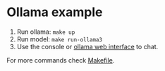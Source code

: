 # Ollama example

1. Run ollama: `make up`
2. Run model: `make run-ollama3`
3. Use the console or [ollama web interface](http://localhost:8080) to chat.

For more commands check [Makefile](Makefile).
